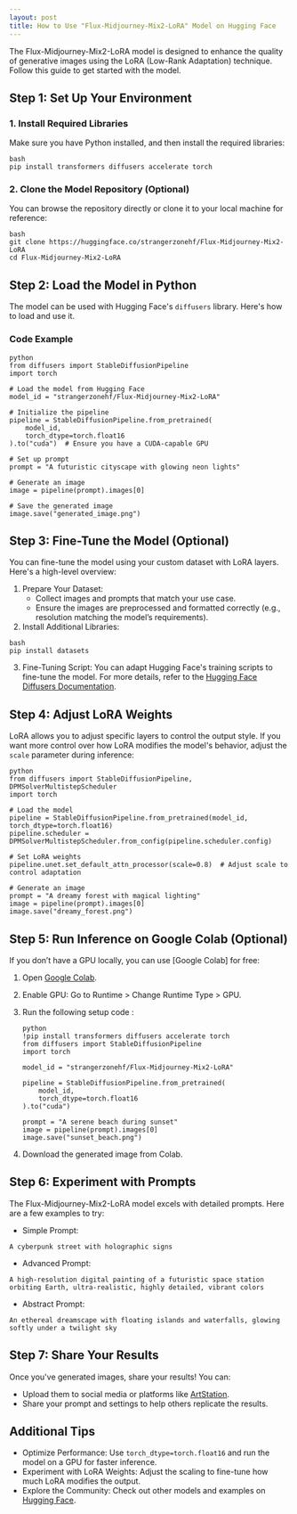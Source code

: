 ```yaml
---
layout: post
title: How to Use "Flux-Midjourney-Mix2-LoRA" Model on Hugging Face
---
```


The Flux-Midjourney-Mix2-LoRA model is designed to enhance the quality of generative images using the LoRA (Low-Rank Adaptation) technique. Follow this guide to get started with the model.

## Step 1: Set Up Your Environment
### 1. Install Required Libraries
Make sure you have Python installed, and then install the required libraries:
```
bash
pip install transformers diffusers accelerate torch
```
### 2. Clone the Model Repository (Optional)
You can browse the repository directly or clone it to your local machine for reference:
```
bash
git clone https://huggingface.co/strangerzonehf/Flux-Midjourney-Mix2-LoRA
cd Flux-Midjourney-Mix2-LoRA
```

## Step 2: Load the Model in Python
The model can be used with Hugging Face's `diffusers` library. Here's how to load and use it.

### Code Example
```
python
from diffusers import StableDiffusionPipeline
import torch

# Load the model from Hugging Face
model_id = "strangerzonehf/Flux-Midjourney-Mix2-LoRA"

# Initialize the pipeline
pipeline = StableDiffusionPipeline.from_pretrained(
    model_id,
    torch_dtype=torch.float16
).to("cuda")  # Ensure you have a CUDA-capable GPU

# Set up prompt
prompt = "A futuristic cityscape with glowing neon lights"

# Generate an image
image = pipeline(prompt).images[0]

# Save the generated image
image.save("generated_image.png")
```

## Step 3: Fine-Tune the Model (Optional)
You can fine-tune the model using your custom dataset with LoRA layers. Here's a high-level overview:

1. Prepare Your Dataset:
    * Collect images and prompts that match your use case.
    * Ensure the images are preprocessed and formatted correctly (e.g., resolution matching the model’s requirements).
2. Install Additional Libraries:
```
bash
pip install datasets
```
3. Fine-Tuning Script: You can adapt Hugging Face's training scripts to fine-tune the model. For more details, refer to the [Hugging Face Diffusers Documentation](https://huggingface.co/docs/diffusers/index).

## Step 4: Adjust LoRA Weights
LoRA allows you to adjust specific layers to control the output style. If you want more control over how LoRA modifies the model's behavior, adjust the `scale` parameter during inference:
```
python
from diffusers import StableDiffusionPipeline, DPMSolverMultistepScheduler
import torch

# Load the model
pipeline = StableDiffusionPipeline.from_pretrained(model_id, torch_dtype=torch.float16)
pipeline.scheduler = DPMSolverMultistepScheduler.from_config(pipeline.scheduler.config)

# Set LoRA weights
pipeline.unet.set_default_attn_processor(scale=0.8)  # Adjust scale to control adaptation

# Generate an image
prompt = "A dreamy forest with magical lighting"
image = pipeline(prompt).images[0]
image.save("dreamy_forest.png")
```

## Step 5: Run Inference on Google Colab (Optional)
If you don’t have a GPU locally, you can use [Google Colab] for free:

1. Open [Google Colab](https://colab.google/).
2. Enable GPU: Go to Runtime > Change Runtime Type > GPU.
3. Run the following setup code :
    ```
    python
    !pip install transformers diffusers accelerate torch
    from diffusers import StableDiffusionPipeline
    import torch

    model_id = "strangerzonehf/Flux-Midjourney-Mix2-LoRA"

    pipeline = StableDiffusionPipeline.from_pretrained(
        model_id,
        torch_dtype=torch.float16
    ).to("cuda")

    prompt = "A serene beach during sunset"
    image = pipeline(prompt).images[0]
    image.save("sunset_beach.png")
    ```

4. Download the generated image from Colab.

## Step 6: Experiment with Prompts
The Flux-Midjourney-Mix2-LoRA model excels with detailed prompts. Here are a few examples to try:

* Simple Prompt:
```
A cyberpunk street with holographic signs
```
* Advanced Prompt:
```
A high-resolution digital painting of a futuristic space station orbiting Earth, ultra-realistic, highly detailed, vibrant colors
```
* Abstract Prompt:
```
An ethereal dreamscape with floating islands and waterfalls, glowing softly under a twilight sky
```

## Step 7: Share Your Results
Once you've generated images, share your results! You can:

* Upload them to social media or platforms like [ArtStation](https://www.artstation.com/).
* Share your prompt and settings to help others replicate the results.

## Additional Tips
* Optimize Performance: Use `torch_dtype=torch.float16` and run the model on a GPU for faster inference.
* Experiment with LoRA Weights: Adjust the scaling to fine-tune how much LoRA modifies the output.
* Explore the Community: Check out other models and examples on [Hugging Face](https://huggingface.co/).
